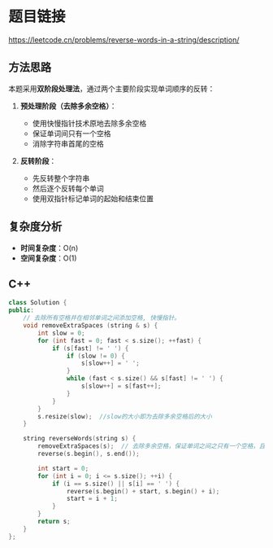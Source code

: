# 题目链接

https://leetcode.cn/problems/reverse-words-in-a-string/description/

## 方法思路
本题采用**双阶段处理法**，通过两个主要阶段实现单词顺序的反转：

1. **预处理阶段（去除多余空格）**：
   - 使用快慢指针技术原地去除多余空格
   - 保证单词间只有一个空格
   - 消除字符串首尾的空格

2. **反转阶段**：
   - 先反转整个字符串
   - 然后逐个反转每个单词
   - 使用双指针标记单词的起始和结束位置

## 复杂度分析
- **时间复杂度**：O(n)
- **空间复杂度**：O(1)

## C++

```C++
class Solution {
public:
    // 去除所有空格并在相邻单词之间添加空格, 快慢指针。
    void removeExtraSpaces (string & s) {
        int slow = 0;
        for (int fast = 0; fast < s.size(); ++fast) {
            if (s[fast] != ' ') {
                if (slow != 0) {
                    s[slow++] = ' ';
                }
                while (fast < s.size() && s[fast] != ' ') {
                    s[slow++] = s[fast++];
                }
            }
        }
        s.resize(slow);  //slow的大小即为去除多余空格后的大小
    }

    string reverseWords(string s) {
        removeExtraSpaces(s);  // 去除多余空格，保证单词之间之只有一个空格，且字符串首尾没空格。
        reverse(s.begin(), s.end());

        int start = 0;
        for (int i = 0; i <= s.size(); ++i) {
            if (i == s.size() || s[i] == ' ') {
                reverse(s.begin() + start, s.begin() + i);
                start = i + 1;
            }
        }
        return s;
    }
};
```